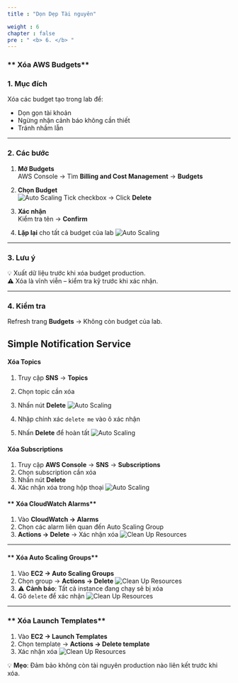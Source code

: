 ```yaml
---
title : "Dọn Dẹp Tài nguyên"

weight : 6
chapter : false
pre : " <b> 6. </b> "
---
```



### ** Xóa AWS Budgets**

### 1. Mục đích
Xóa các budget tạo trong lab để:
- Dọn gọn tài khoản  
- Ngừng nhận cảnh báo không cần thiết  
- Tránh nhầm lẫn

---

### 2. Các bước
1. **Mở Budgets**  
   AWS Console → Tìm **Billing and Cost Management** → **Budgets**
2. **Chọn Budget**  
![Auto Scaling ](/images/6/01.png?featherlight=false&width=90pc)
   Tick checkbox → Click **Delete**
3. **Xác nhận**  
   Kiểm tra tên → **Confirm**

4. **Lặp lại** cho tất cả budget của lab
![Auto Scaling ](/images/6/02.png?featherlight=false&width=90pc)


---

### 3. Lưu ý
💡 Xuất dữ liệu trước khi xóa budget production.  
⚠️ Xóa là vĩnh viễn – kiểm tra kỹ trước khi xác nhận.

---

### 4. Kiểm tra
Refresh trang **Budgets** → Không còn budget của lab.

## Simple Notification Service
#### Xóa Topics 
1. Truy cập **SNS** → **Topics**
2. Chọn topic cần xóa
3. Nhấn nút **Delete**
![Auto Scaling ](/images/6/03.png?featherlight=false&width=90pc)

4. Nhập chính xác `delete me` vào ô xác nhận
5. Nhấn **Delete** để hoàn tất
![Auto Scaling ](/images/6/04.png?featherlight=false&width=90pc)

#### Xóa Subscriptions 
1. Truy cập **AWS Console** → **SNS** → **Subscriptions**
2. Chọn subscription cần xóa
3. Nhấn nút **Delete**
4. Xác nhận xóa trong hộp thoại
![Auto Scaling ](/images/6/05.png?featherlight=false&width=90pc)


#### ** Xóa CloudWatch Alarms**
1. Vào **CloudWatch → Alarms**
2. Chọn các alarm liên quan đến Auto Scaling Group
3. **Actions → Delete** → Xác nhận xóa
![Clean Up Resources](/images/6/10.png?featherlight=false&width=90pc)

---

#### ** Xóa Auto Scaling Groups**
1. Vào **EC2 → Auto Scaling Groups**
2. Chọn group → **Actions → Delete**
![Clean Up Resources](/images/6/08.png?featherlight=false&width=90pc)
3. ⚠️ **Cảnh báo**: Tất cả instance đang chạy sẽ bị xóa  
4. Gõ `delete` để xác nhận
![Clean Up Resources](/images/6/09.png?featherlight=false&width=90pc)


---
### ** Xóa Launch Templates**
1. Vào **EC2 → Launch Templates**
2. Chọn template → **Actions → Delete template**
3. Xác nhận xóa
![Clean Up Resources](/images/6/07.png?featherlight=false&width=90pc)

💡 **Mẹo**: Đảm bảo không còn tài nguyên production nào liên kết trước khi xóa.